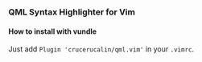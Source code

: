 ### QML Syntax Highlighter for Vim

#### How to install with vundle
Just add `Plugin 'crucerucalin/qml.vim'` in your `.vimrc`.

